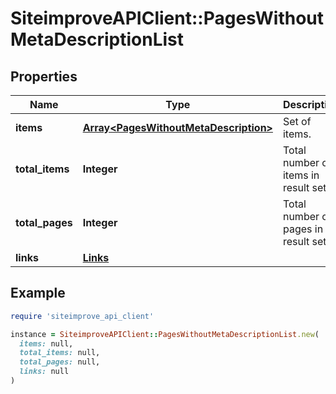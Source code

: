 # SiteimproveAPIClient::PagesWithoutMetaDescriptionList

## Properties

| Name | Type | Description | Notes |
| ---- | ---- | ----------- | ----- |
| **items** | [**Array&lt;PagesWithoutMetaDescription&gt;**](PagesWithoutMetaDescription.md) | Set of items. |  |
| **total_items** | **Integer** | Total number of items in result set. |  |
| **total_pages** | **Integer** | Total number of pages in result set. |  |
| **links** | [**Links**](Links.md) |  | [optional] |

## Example

```ruby
require 'siteimprove_api_client'

instance = SiteimproveAPIClient::PagesWithoutMetaDescriptionList.new(
  items: null,
  total_items: null,
  total_pages: null,
  links: null
)
```

